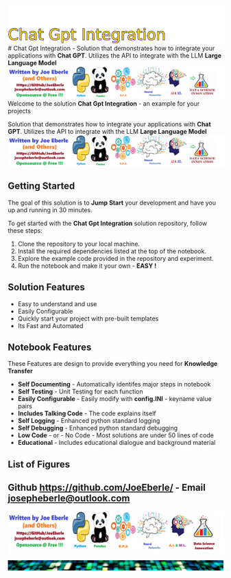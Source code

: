 ![Image image_filename](solution_sign.png)# Chat Gpt Integration - Solution that demonstrates how to integrate your applications with **Chat GPT**. Utilizes the API to integrate with the LLM **Large Language Model**![Image image_filename](code.png)
Welcome to the solution **Chat Gpt Integration** - an example for your projects

Solution that demonstrates how to integrate your applications with **Chat GPT**. Utilizes the API to integrate with the LLM **Large Language Model**
![Image image_filename](sample.png)
## Getting Started

The goal of this solution is to **Jump Start** your development and have you up and running in 30 minutes. 

To get started with the **Chat Gpt Integration** solution repository, follow these steps:
1. Clone the repository to your local machine.
2. Install the required dependencies listed at the top of the notebook.
3. Explore the example code provided in the repository and experiment.
4. Run the notebook and make it your own - **EASY !**
    
## Solution Features
- Easy to understand and use  
- Easily Configurable 
- Quickly start your project with pre-built templates
- Its Fast and Automated

## Notebook Features

These Features are design to provide everything you need for **Knowledge Transfer** 

- **Self Documenting** - Automatically identifes major steps in notebook 
- **Self Testing** - Unit Testing for each function
- **Easily Configurable** - Easily modify with **config.INI** - keyname value pairs
- **Includes Talking Code** - The code explains itself 
- **Self Logging** - Enhanced python standard logging   
- **Self Debugging** - Enhanced python standard debugging
- **Low Code** - or - No Code  - Most solutions are under 50 lines of code
- **Educational** - Includes educational dialogue and background material
    
## List of Figures
 
    

## Github https://github.com/JoeEberle/ - Email  josepheberle@outlook.com 
    
![Developer](developer.png)

![Brand](brand.png)
    